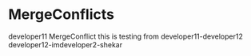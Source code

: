 # MergeConflicts

developer11
MergeConflict this is testing from developer11-developer12
developer12-imdeveloper2-shekar
